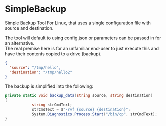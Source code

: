 # SimpleBackup
Simple Backup Tool For Linux, that uses a single configuration file with source and destination.

The tool will default to using config.json or parameters can be passed in for an alternative.  
The real premise here is for an unfamiliar end-user to just execute this and have their contents copied to a drive (backup).

```json
{
  "source": "/tmp/hello",
  "destination": "/tmp/hello2"
}
```

The backup is simplified into the following:

```csharp
private static void backup_data(string source, string destination)
{
            string strCmdText;
            strCmdText = $"-rvf {source} {destination}";
            System.Diagnostics.Process.Start("/bin/cp", strCmdText); 
}
```
